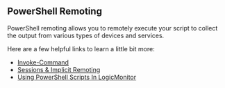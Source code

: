 ## PowerShell Remoting

PowerShell remoting allows you to remotely execute your script to collect the output from various types of devices and services.


Here are a few helpful links to learn a little bit more:
 - [Invoke-Command](https://docs.microsoft.com/en-us/powershell/module/microsoft.powershell.core/invoke-command?view=powershell-6)
 - [Sessions & Implicit Remoting](https://devblogs.microsoft.com/scripting/an-introduction-to-powershell-remoting-part-four-sessions-and-implicit-remoting/)
 - [Using PowerShell Scripts In LogicMonitor](https://www.logicmonitor.com/support/datasources/powershell-support/using-powershell-scripts-in-logicmonitor/)
